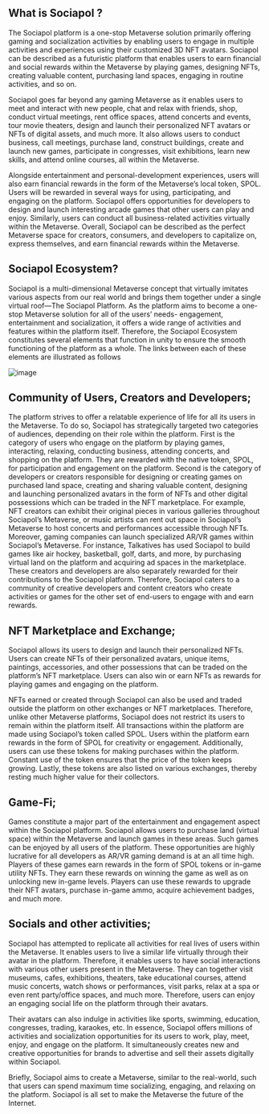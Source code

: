 What is Sociapol ?
----
The Sociapol platform is a one-stop Metaverse solution primarily offering gaming and socialization activities by enabling users to engage in multiple activities and experiences using their customized 3D NFT avatars. Sociapol can be described as a futuristic platform that enables users to earn financial and social rewards within the Metaverse by playing games, designing NFTs, creating valuable content, purchasing land spaces, engaging in routine activities, and so on.

Sociapol goes far beyond any gaming Metaverse as it enables users to meet and interact with new people, chat and relax with friends, shop, conduct virtual meetings, rent office spaces, attend concerts and events, tour movie theaters, design and launch their personalized NFT avatars or NFTs of digital assets, and much more. It also allows users to conduct business, call meetings, purchase land, construct buildings, create and launch new games, participate in congresses, visit exhibitions, learn new skills, and attend online courses, all within the Metaverse.

Alongside entertainment and personal-development experiences, users will also earn financial rewards in the form of the Metaverse’s local token, SPOL. Users will be rewarded in several ways for using, participating, and engaging on the platform. Sociapol offers opportunities for developers to design and launch interesting arcade games that other users can play and enjoy. Similarly, users can conduct all business-related activities virtually within the Metaverse.
Overall, Sociapol can be described as the perfect Metaverse space for creators, consumers, and developers to capitalize on, express themselves, and earn financial rewards within the Metaverse.

Sociapol Ecosystem?
----
Sociapol is a multi-dimensional Metaverse concept that virtually imitates various aspects from our real world and brings them together under a single virtual roof—The Sociapol Platform. As the platform aims to become a one-stop Metaverse solution for all of the users’ needs- engagement, entertainment and socialization, it offers a wide range of activities and features within the platform itself. Therefore, the Sociapol Ecosystem constitutes several elements that function in unity to ensure the smooth functioning of the platform as a whole. The links between each of these elements are illustrated as follows


![image](https://github.com/SociaPol-Development/Contracts/assets/1975709/ea908944-fb04-4f2a-9791-1a8c5a7ccf55)


Community of Users, Creators and Developers;
----
The platform strives to offer a relatable experience of life for all its users in the Metaverse. To do so, Sociapol has strategically targeted two categories of audiences, depending on their role within the platform.
First is the category of users who engage on the platform by playing games, interacting, relaxing, conducting business, attending concerts, and shopping on the platform. They are rewarded with the native token, SPOL, for participation and engagement on the platform.
Second is the category of developers or creators responsible for designing or creating games on purchased land space, creating and sharing valuable content, designing and launching personalized avatars in the form of NFTs and other digital possessions which can be traded in the NFT marketplace. For example, NFT creators can exhibit their original pieces in various galleries throughout Sociapol’s Metaverse, or music artists can rent out space in Sociapol’s Metaverse to host concerts and performances accessible through NFTs.
Moreover, gaming companies can launch specialized AR/VR games within Sociapol’s Metaverse. For instance, Talkatives has used Sociapol to build games like air hockey, basketball, golf, darts, and more, by purchasing virtual land on the platform and acquiring ad spaces in the marketplace. These creators and developers are also separately rewarded for their contributions to the Sociapol platform. Therefore, Sociapol caters to a community of creative developers and content creators who create activities or games for the other set of end-users to engage with and earn rewards.

NFT Marketplace and Exchange;
----
Sociapol allows its users to design and launch their personalized NFTs. Users can create NFTs of their personalized avatars, unique items, paintings, accessories, and other possessions that can be traded on the platform’s NFT marketplace. Users can also win or earn NFTs as rewards for playing games and engaging on the platform.

NFTs earned or created through Sociapol can also be used and traded outside the platform on other exchanges or NFT marketplaces. Therefore, unlike other Metaverse platforms, Sociapol does not restrict its users to remain within the platform itself.
All transactions within the platform are made using Sociapol’s token called SPOL. Users within the platform earn rewards in the form of SPOL for creativity or engagement. Additionally, users can use these tokens for making purchases within the platform. Constant use of the token ensures that the price of the token keeps growing. Lastly, these tokens are also listed on various exchanges, thereby resting much higher value for their collectors.

Game-Fi;
----
Games constitute a major part of the entertainment and engagement aspect within the Sociapol platform. Sociapol allows users to purchase land (virtual space) within the Metaverse and launch games in these areas. Such games can be enjoyed by all users of the platform. These opportunities are highly lucrative for all developers as AR/VR gaming demand is at an all time high.
Players of these games earn rewards in the form of SPOL tokens or in-game utility NFTs. They earn these rewards on winning the game as well as on unlocking new in-game levels. Players can use these rewards to upgrade their NFT avatars, purchase in-game ammo, acquire achievement badges, and much more.

Socials and other activities;
----
Sociapol has attempted to replicate all activities for real lives of users within the Metaverse. It enables users to live a similar life virtually through their avatar in the platform. Therefore, it enables users to have social interactions with various other users present in the Metaverse. They can together visit museums, cafes, exhibitions, theaters, take educational courses, attend music concerts, watch shows or performances, visit parks, relax at a spa or even rent party/office spaces, and much more. Therefore, users can enjoy an engaging social life on the platform through their avatars.

Their avatars can also indulge in activities like sports, swimming, education, congresses, trading, karaokes, etc. In essence, Sociapol offers millions of activities and socialization opportunities for its users to work, play, meet, enjoy, and engage on the platform. It simultaneously creates new and creative opportunities for brands to advertise and sell their assets digitally within Sociapol.

Briefly, Sociapol aims to create a Metaverse, similar to the real-world, such that users can spend maximum time socializing, engaging, and relaxing on the platform. Sociapol is all set to make the Metaverse the future of the Internet.
